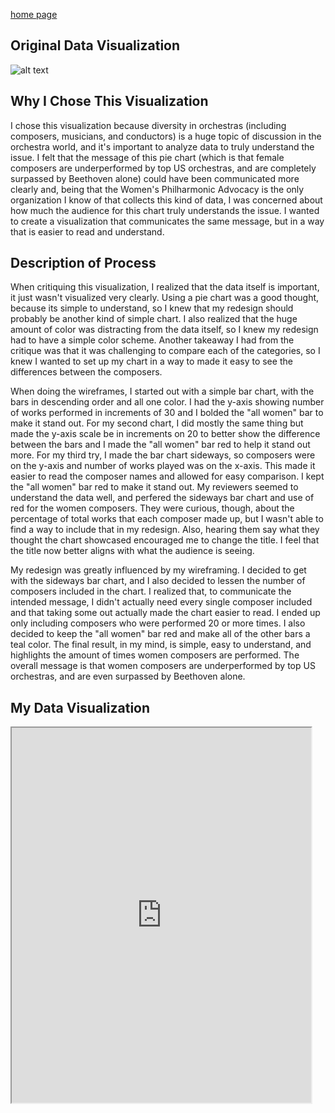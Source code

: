 [home page](/README.md)

## Original Data Visualization
![alt text](https://secureservercdn.net/198.71.233.179/qho.5c9.myftpupload.com/wp-content/uploads/2019/04/Performances-by-Composer_-2019-2020-Season-2.png "Original Data")

## Why I Chose This Visualization
I chose this visualization because diversity in orchestras (including composers, musicians, and conductors) is a huge topic of discussion in the orchestra world, and it's important to analyze data to truly understand the issue. I felt that the message of this pie chart (which is that female composers are underperformed by top US orchestras, and are completely surpassed by Beethoven alone) could have been communicated more clearly and, being that the Women's Philharmonic Advocacy is the only organization I know of that collects this kind of data, I was concerned about how much the audience for this chart truly understands the issue. I wanted to create a visualization that communicates the same message, but in a way that is easier to read and understand. 

## Description of Process
When critiquing this visualization, I realized that the data itself is important, it just wasn't visualized very clearly. Using a pie chart was a good thought, because its simple to understand, so I knew that my redesign should probably be another kind of simple chart. I also realized that the huge amount of color was distracting from the data itself, so I knew my redesign had to have a simple color scheme. Another takeaway I had from the critique was that it was challenging to compare each of the categories, so I knew I wanted to set up my chart in a way to made it easy to see the differences between the composers. 

When doing the wireframes, I started out with a simple bar chart, with the bars in descending order and all one color. I had the y-axis showing number of works performed in increments of 30 and I bolded the "all women" bar to make it stand out. For my second chart, I did mostly the same thing but made the y-axis scale be in increments on 20 to better show the difference between the bars and I made the "all women" bar red to help it stand out more. For my third try, I made the bar chart sideways, so composers were on the y-axis and number of works played was on the x-axis. This made it easier to read the composer names and allowed for easy comparison. I kept the "all women" bar red to make it stand out. My reviewers seemed to understand the data well, and perfered the sideways bar chart and use of red for the women composers. They were curious, though, about the percentage of total works that each composer made up, but I wasn't able to find a way to include that in my redesign. Also, hearing them say what they thought the chart showcased encouraged me to change the title. I feel that the title now better aligns with what the audience is seeing.

My redesign was greatly influenced by my wireframing. I decided to get with the sideways bar chart, and I also decided to lessen the number of composers included in the chart. I realized that, to communicate the intended message, I didn't actually need every single composer included and that taking some out actually made the chart easier to read. I ended up only including composers who were performed 20 or more times. I also decided to keep the "all women" bar red and make all of the other bars a teal color. The final result, in my mind, is simple, easy to understand, and highlights the amount of times women composers are performed. The overall message is that women composers are underperformed by top US orchestras, and are even surpassed by Beethoven alone.

## My Data Visualization

<iframe src="https://public.tableau.com/views/DataViz3Edited/DataViz3?%3AshowVizHome=no&%3Aembed=true#1:display_count=y&publish=yes&:origin=viz_share_link" width="95%" height="600"> </iframe>
